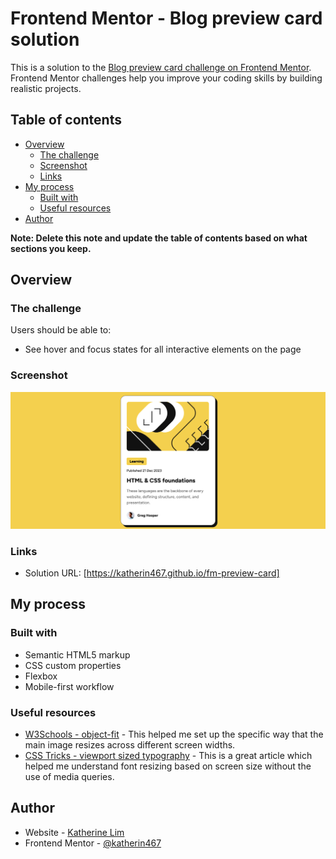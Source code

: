 # Frontend Mentor - Blog preview card solution

This is a solution to the [Blog preview card challenge on Frontend Mentor](https://www.frontendmentor.io/challenges/blog-preview-card-ckPaj01IcS). Frontend Mentor challenges help you improve your coding skills by building realistic projects. 

## Table of contents

- [Overview](#overview)
  - [The challenge](#the-challenge)
  - [Screenshot](#screenshot)
  - [Links](#links)
- [My process](#my-process)
  - [Built with](#built-with)
  - [Useful resources](#useful-resources)
- [Author](#author)

**Note: Delete this note and update the table of contents based on what sections you keep.**

## Overview

### The challenge

Users should be able to:

- See hover and focus states for all interactive elements on the page

### Screenshot

![](./Screenshot.png)

### Links

- Solution URL: [https://katherin467.github.io/fm-preview-card]

## My process

### Built with

- Semantic HTML5 markup
- CSS custom properties
- Flexbox
- Mobile-first workflow

### Useful resources

- [W3Schools - object-fit](https://www.w3schools.com/csS/css3_object-fit.asp) - This helped me set up the specific way that the main image resizes across different screen widths.
- [CSS Tricks - viewport sized typography](https://css-tricks.com/viewport-sized-typography/) - This is a great article which helped me understand font resizing based on screen size without the use of media queries.

## Author

- Website - [Katherine Lim](https://katherin467.github.io/)
- Frontend Mentor - [@katherin467](https://www.frontendmentor.io/profile/katherin467)
